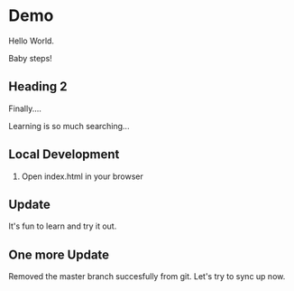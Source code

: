 # Demo

Hello World.

Baby steps!

## Heading 2

Finally....

Learning is so much searching...


## Local Development

1. Open index.html in your browser

## Update

It's fun to learn and try it out.

## One more Update

Removed the master branch succesfully from git. Let's try to sync up now.
